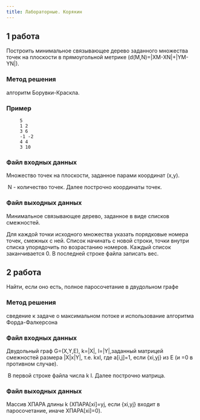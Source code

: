 ```yaml
---
title: Лабораторные. Корякин
---
```


## 1 работа

Построить минимальное связывающее дерево заданного множества точек на плоскости в прямоугольной метрике (d(M,N)=\|XM-XN\|+\|YM-YN\|).

### Метод решения

алгоритм Борувки-Краскла.

### Пример

```
     5
     1 2
     3 6
     -1 -2
     4 4
     3 10
```

### Файл входных данных

Множество точек  на плоскости,  заданное парами координат (x,y).

​     N - количество точек. Далее построчно координаты точек.

### Файл выходных данных

Минимальное связывающее  дерево,  заданное в виде списков смежностей.

Для каждой точки исходного  множества  указать  порядковые  номера  точек, смежных с ней.  Список начинать с новой строки, точки внутри списка упорядочить по возрастанию номеров.  Каждый список заканчивается 0. В последней строке файла записать вес.

## 2 работа

Найти, если оно есть, полное паpосочетание в двудольном гpафе

### Метод решения

сведение к задаче о максимальном потоке и использование алгоpитма Фоpда-Фалкеpсона

### Файл входных данных

Двудольный граф  G=(X,Y,E),  k=\|X\|,  l=\|Y\|,заданный матрицей смежностей размера \|X\|x\|Y\|, т.е. kxl, где a[i,j]=1, если {xi,yj} из E (и =0 в противном случае).

​     В пеpвой стpоке файла числа k l. Далее постpочно матpица.

### Файл выходных данных

Массив XПАРА длины k (XПАРА[xi]=yj,  если {xi,yj} входит в паросочетание, иначе XПАРА[xi]=0).